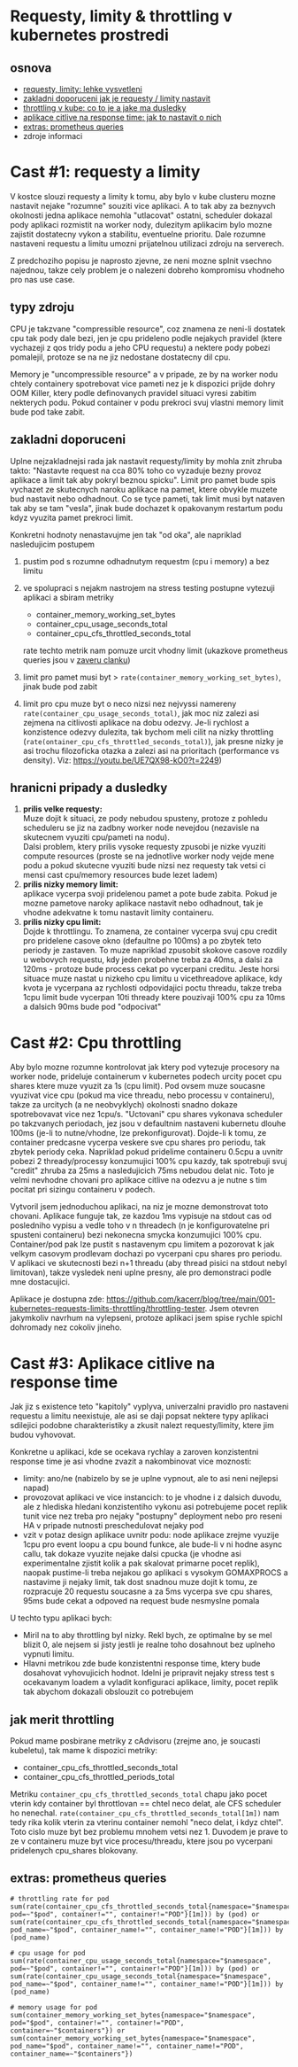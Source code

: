 # Requesty, limity & throttling v kubernetes prostredi

## osnova
- [requesty, limity: lehke vysvetleni](#Cast-#1-requesty-a-limity)
- [zakladni doporuceni jak je requesty / limity nastavit](#zakladni-doporuceni)
- [throttling v kube: co to je a jake ma dusledky](#Cast-#2-Cpu-throttling)
- [aplikace citlive na response time: jak to nastavit o nich](#Cast-#3-Aplikace-citlive-na-response-time)
- [extras: prometheus queries](#extras-prometheus-queries) 
- zdroje informaci


# Cast #1: requesty a limity
V kostce slouzi requesty a limity k tomu, aby bylo v kube clusteru mozne nastavit nejake "rozumne" souziti vice aplikaci. A to tak aby za beznyvch okolnosti jedna aplikace nemohla "utlacovat" ostatni, scheduler dokazal pody aplikaci rozmistit na worker nody, dulezitym aplikacim bylo mozne zajistit dostatecny vykon a stabilitu, eventuelne prioritu. Dale rozumne nastaveni requestu a limitu umozni prijatelnou utilizaci zdroju na serverech.  

Z predchoziho popisu je naprosto zjevne, ze neni mozne splnit vsechno najednou, takze cely problem je o nalezeni dobreho kompromisu vhodneho pro nas use case.

## typy zdroju
CPU je takzvane "compressible resource", coz znamena ze neni-li dostatek cpu tak pody dale bezi, jen je cpu prideleno podle nejakych pravidel (ktere vychazeji z qos tridy podu a jeho CPU requestu) a nektere pody pobezi pomalejil, protoze se na ne jiz nedostane dostatecny dil cpu.

Memory je "uncompressible resource" a v pripade, ze by na worker nodu chtely containery spotrebovat vice pameti nez je k dispozici prijde dohry OOM Killer, ktery podle definovanych pravidel situaci vyresi zabitim nekterych podu. Pokud container v podu prekroci svuj vlastni memory limit bude pod take zabit.

## zakladni doporuceni
Uplne nejzakladnejsi rada jak nastavit requesty/limity by mohla znit zhruba takto: "Nastavte request na cca 80% toho co vyzaduje bezny provoz aplikace a limit tak aby pokryl beznou spicku". Limit pro pamet bude spis vychazet ze skutecnych naroku aplikace na pamet, ktere obvykle muzete bud nastavit nebo odhadnout. Co se tyce pameti, tak limit musi byt nataven tak aby se tam "vesla", jinak bude dochazet k opakovanym restartum podu kdyz vyuzita pamet prekroci limit.

Konkretni hodnoty nenastavujme jen tak "od oka", ale napriklad nasledujicim postupem
1. pustim pod s rozumne odhadnutym requestm (cpu i memory) a bez limitu
2. ve spolupraci s nejakm nastrojem na stress testing postupne vytezuji aplikaci a sbiram metriky
    - container_memory_working_set_bytes
    - container_cpu_usage_seconds_total
    - container_cpu_cfs_throttled_seconds_total  


    rate techto metrik nam pomuze urcit vhodny limit (ukazkove prometheus queries jsou v [zaveru clanku](#extras-prometheus-queries))
3. limit pro pamet musi byt > `rate(container_memory_working_set_bytes)`, jinak bude pod zabit
4. limit pro cpu muze byt o neco nizsi nez nejvyssi namereny `rate(container_cpu_usage_seconds_total)`, jak moc niz zalezi asi zejmena na citlivosti aplikace na dobu odezvy. Je-li rychlost a konzistence odezvy dulezita, tak bychom meli cilit na nizky throttling (`rate(ontainer_cpu_cfs_throttled_seconds_total)`), jak presne nizky je asi trochu filozoficka otazka a zalezi asi na prioritach (performance vs density). Viz: https://youtu.be/UE7QX98-kO0?t=2249)


## hranicni pripady a dusledky
1. **prilis velke requesty:**  
Muze dojit k situaci, ze pody nebudou spusteny, protoze z pohledu scheduleru se jiz na zadbny worker node nevejdou (nezavisle na skutecnem vyuziti cpu/pameti na nodu).  
Dalsi problem, ktery prilis vysoke requesty zpusobi je nizke vyuziti compute resources (proste se na jednotlive worker nody vejde mene podu a pokud skutecne vyuziti bude nizsi nez requesty tak vetsi ci mensi cast cpu/memory resources bude lezet ladem)
2. **prilis nizky memory limit:**  
 aplikace vycerpa svoji pridelenou pamet a pote bude zabita. Pokud je mozne pametove naroky aplikace nastavit nebo odhadnout, tak je vhodne adekvatne k tomu nastavit limity containeru.
3. **prilis nizky cpu limit:**  
Dojde k throttlingu. To znamena, ze container vycerpa svuj cpu credit pro pridelene casove okno (defaultne po 100ms) a po zbytek teto periody je zastaven. To muze napriklad zpusobit skokove casove rozdily u webovych requestu, kdy jeden probehne treba za 40ms, a dalsi za 120ms - protoze bude process cekat po vycerpani creditu. Jeste horsi situace muze nastat u nizkeho cpu limitu u vicethreadove aplikace, kdy kvota je vycerpana az rychlosti odpovidajici poctu threadu, takze treba 1cpu limit bude vycerpan 10ti thready ktere pouzivaji 100% cpu za 10ms a dalsich 90ms bude pod "odpocivat"

# Cast #2: Cpu throttling
Aby bylo mozne rozumne kontrolovat jak ktery pod vytezuje procesory na worker node, prideluje containerum v kubernetes podech urcity pocet cpu shares ktere muze vyuzit za 1s (cpu limit). Pod ovsem muze soucasne vyuzivat vice cpu (pokud ma vice threadu, nebo processu v containeru), takze za urcitych (a ne neobvyklych) okolnosti snadno dokaze spotrebovavat vice nez 1cpu/s. "Uctovani" cpu shares vykonava scheduler po takzvanych periodach, jez jsou v defaultnim nastaveni kubernetu dlouhe 100ms (je-li to nutne/vhodne, lze prekonfigurovat). Dojde-li k tomu, ze container predcasne vycerpa veskere sve cpu shares pro periodu, tak zbytek periody ceka. Napriklad pokud pridelime containeru 0.5cpu a uvnitr pobezi 2 thready/processy konzumujici 100% cpu kazdy, tak spotrebuji svuj "credit" zhruba za 25ms a nasledujicich 75ms nebudou delat nic. Toto je velmi nevhodne chovani pro aplikace citlive na odezvu a je nutne s tim pocitat pri sizingu containeru v podech.

Vytvoril jsem jednoduchou aplikaci, na niz je mozne demonstrovat toto chovani. Aplikace funguje tak, ze kazdou 1ms vypisuje na stdout cas od posledniho vypisu a vedle toho v n threadech (n je konfigurovatelne pri spusteni containeru) bezi nekonecna smycka konzumujici 100% cpu. Container/pod pak lze pustit s nastavenym cpu limitem a pozorovat k jak velkym casovym prodlevam dochazi po vycerpani cpu shares pro periodu. V aplikaci ve skutecnosti bezi n+1 threadu (aby thread pisici na stdout nebyl limitovan), takze vysledek neni uplne presny, ale pro demonstraci podle mne dostacujici.

Aplikace je dostupna zde: https://github.com/kacerr/blog/tree/main/001-kubernetes-requests-limits-throttling/throttling-tester. Jsem otevren jakymkoliv navrhum na vylepseni, protoze aplikaci jsem spise rychle spichl dohromady nez cokoliv jineho.

# Cast #3: Aplikace citlive na response time
Jak jiz s existence teto "kapitoly" vyplyva, univerzalni pravidlo pro nastaveni requestu a limitu neexistuje, ale asi se daji popsat nektere typy aplikaci sdilejici podobne charakteristiky a zkusit nalezt requesty/limity, ktere jim budou vyhovovat.

Konkretne u aplikaci, kde se ocekava rychlay a zaroven konzistentni response time je asi vhodne zvazit a nakombinovat vice moznosti:
- limity: ano/ne (nabizelo by se je uplne vypnout, ale to asi neni nejlepsi napad)
- provozovat aplikaci ve vice instancich: to je vhodne i z dalsich duvodu, ale z hlediska hledani konzistentiho vykonu asi potrebujeme pocet replik tunit vice nez treba pro nejaky "postupny" deployment nebo pro reseni HA v pripade nutnosti preschedulovat nejaky pod
- vzit v potaz design aplikace uvnitr podu: node aplikace zrejme vyuzije 1cpu pro event loopu a cpu bound funkce, ale bude-li v ni hodne async callu, tak dokaze vyuzite nejake dalsi cpucka (je vhodne asi experimentalne zjistit kolik a pak skalovat primarne pocet replik), naopak pustime-li treba nejakou go aplikaci s vysokym GOMAXPROCS a nastavime ji nejaky limit, tak dost snadnou muze dojit k tomu, ze rozpracuje 20 requestu soucasne a za 5ms vycerpa sve cpu shares, 95ms bude cekat a odpoved na request bude nesmyslne pomala

U techto typu aplikaci bych:
- Miril na to aby throttling byl nizky. Rekl bych, ze optimalne by se mel blizit 0, ale nejsem si jisty jestli je realne toho dosahnout bez uplneho vypnuti limitu.
- Hlavni metrikou zde bude konzistentni response time, ktery bude dosahovat vyhovujicich hodnot. Idelni je pripravit nejaky stress test s ocekavanym loadem a vyladit konfiguraci aplikace, limity, pocet replik tak abychom dokazali obslouzit co potrebujem

## jak merit throttling
Pokud mame posbirane metriky z cAdvisoru (zrejme ano, je soucasti kubeletu), tak mame k dispozici metriky:
- container_cpu_cfs_throttled_seconds_total
- container_cpu_cfs_throttled_periods_total

Metriku `container_cpu_cfs_throttled_seconds_total` chapu jako pocet vterin kdy container byl throttlovan == chtel neco delat, ale CFS scheduler ho nenechal.
`rate(container_cpu_cfs_throttled_seconds_total[1m])` nam tedy rika kolik vterin za vterinu container nemohl "neco delat, i kdyz chtel". Toto cislo muze byt bez problemu mnohem vetsi nez 1. Duvodem je prave to ze v containeru muze byt vice procesu/threadu, ktere jsou po vycerpani pridelenych cpu_shares blokovany.

## extras: prometheus queries
```
# throttling rate for pod
sum(rate(container_cpu_cfs_throttled_seconds_total{namespace="$namespace", pod=~"$pod", container!="", container!="POD"}[1m])) by (pod) or sum(rate(container_cpu_cfs_throttled_seconds_total{namespace="$namespace", pod_name=~"$pod", container_name!="", container_name!="POD"}[1m])) by (pod_name) 

# cpu usage for pod
sum(rate(container_cpu_usage_seconds_total{namespace="$namespace", pod=~"$pod", container!="", container!="POD"}[1m])) by (pod) or sum(rate(container_cpu_usage_seconds_total{namespace="$namespace", pod_name=~"$pod", container_name!="", container_name!="POD"}[1m])) by (pod_name)

# memory usage for pod
sum(container_memory_working_set_bytes{namespace="$namespace", pod="$pod", container!="", container!="POD", container=~"$containers"}) or sum(container_memory_working_set_bytes{namespace="$namespace", pod_name="$pod", container_name!="", container_name!="POD", container_name=~"$containers"})

```